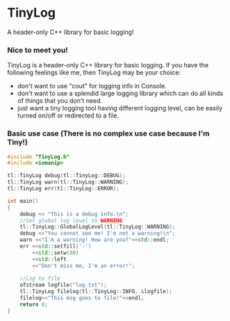 TinyLog
=======

A header-only C++ library for basic logging!
### Nice to meet you!

TinyLog is a header-only C++ library for basic logging. If you have the following feelings like me, then TinyLog may be your choice:
+ don't want to use "cout" for logging info in Console.
+ don't want to use a splendid large logging library which can do all kinds of things that you don't need.
+ just want a tiny logging tool having different logging level, can be easily turned on/off or redirected to a file.


### Basic use case (There is no complex use case because I'm Tiny!)

``` c++
#include "TinyLog.h"
#include <iomanip>

tl::TinyLog debug(tl::TinyLog::DEBUG);
tl::TinyLog warn(tl::TinyLog::WARNING);
tl::TinyLog err(tl::TinyLog::ERROR);

int main()
{
    debug << "This is a debug info.\n";
    //Set global log level to WARNING
    tl::TinyLog::GlobalLogLevel(tl::TinyLog::WARNING);
    debug <<"You cannot see me! I'm not a warning!\n";
    warn <<"I'm a warning! How are you?"<<std::endl;
    err <<std::setfill('-')
        <<std::setw(80)
        <<std::left
        <<"Don't miss me, I'm an error!";
    
    //Log to file
    ofstream logfile("log.txt");
    tl::TinyLog filelog(tl::TinyLog::INFO, &logfile);
    filelog<<"This msg goes to file!"<<endl;
    return 0;
}
```